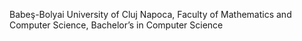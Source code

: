 Babeş-Bolyai University of Cluj Napoca, Faculty of Mathematics and Computer Science, Bachelor’s in Computer Science
